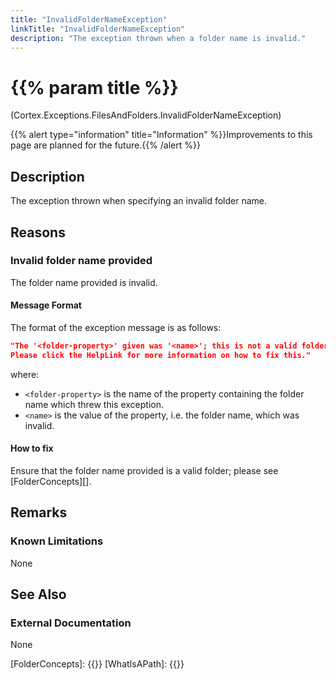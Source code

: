 ```yaml
---
title: "InvalidFolderNameException"
linkTitle: "InvalidFolderNameException"
description: "The exception thrown when a folder name is invalid."
---
```


# {{% param title %}}

<p class="namespace">(Cortex.Exceptions.FilesAndFolders.InvalidFolderNameException)</p>
{{% alert type="information" title="Information" %}}Improvements to this page are planned for the future.{{% /alert %}}

## Description

The exception thrown when specifying an invalid folder name.

## Reasons

### Invalid folder name provided

The folder name provided is invalid.

#### Message Format

The format of the exception message is as follows:

```json
"The '<folder-property>' given was '<name>'; this is not a valid folder name.
Please click the HelpLink for more information on how to fix this."
```

where:

* `<folder-property>` is the name of the property containing the folder name which threw this exception.
* `<name>` is the value of the property, i.e. the folder name, which was invalid.

#### How to fix

Ensure that the folder name provided is a valid folder; please see [FolderConcepts][].

## Remarks

### Known Limitations

None

## See Also

### External Documentation

None

[FolderConcepts]: {{<url path="Cortex.Reference.Concepts.WorkingWith.FilesAndFolders.MainDoc">}}
[WhatIsAPath]: {{<url path="Cortex.Reference.Concepts.WorkingWith.FilesAndFolders.Paths.MainDoc">}}

